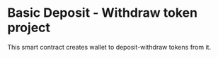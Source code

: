 # Basic Deposit - Withdraw token project

This smart contract creates wallet to deposit-withdraw tokens from it.

